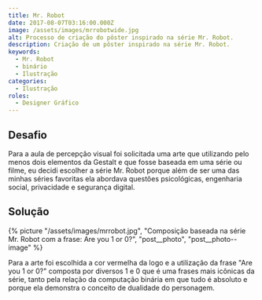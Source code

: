 ```yaml
---
title: Mr. Robot
date: 2017-08-07T03:16:00.000Z
image: /assets/images/mrrobotwide.jpg
alt: Processo de criação do pôster inspirado na série Mr. Robot.
description: Criação de um pôster inspirado na série Mr. Robot.
keywords:
  - Mr. Robot
  - binário
  - Ilustração
categories:
  - Ilustração
roles:
  - Designer Gráfico
---
```


## Desafio

Para a aula de percepção visual foi solicitada uma arte que utilizando pelo menos dois elementos da Gestalt e que fosse baseada em uma série ou filme, eu decidi escolher a série Mr. Robot porque além de ser uma das minhas séries favoritas ela abordava questões psicológicas, engenharia social, privacidade e segurança digital.

## Solução

{% picture "/assets/images/mrrobot.jpg", "Composição baseada na série Mr. Robot com a frase: Are you 1 or 0?", "post__photo", "post__photo--image" %}

Para a arte foi escolhida a cor vermelha da logo e a utilização da frase "Are you 1 or 0?" composta por diversos 1 e 0 que é uma frases mais icônicas da série, tanto pela relação da computação binária em que tudo é absoluto e porque ela demonstra o conceito de dualidade do personagem.
